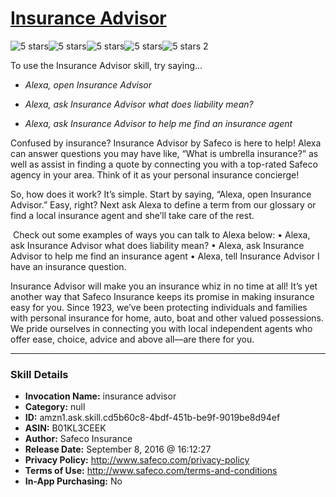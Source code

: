 # [Insurance Advisor](http://alexa.amazon.com/#skills/amzn1.ask.skill.cd5b60c8-4bdf-451b-be9f-9019be8d94ef)
![5 stars](../../images/ic_star_black_18dp_1x.png)![5 stars](../../images/ic_star_black_18dp_1x.png)![5 stars](../../images/ic_star_black_18dp_1x.png)![5 stars](../../images/ic_star_black_18dp_1x.png)![5 stars](../../images/ic_star_black_18dp_1x.png) 2

To use the Insurance Advisor skill, try saying...

* *Alexa, open Insurance Advisor*

* *Alexa, ask Insurance Advisor what does liability mean?*

* *Alexa, ask Insurance Advisor to help me find an insurance agent*

Confused by insurance? Insurance Advisor by Safeco is here to help! Alexa can answer questions you may have like, “What is umbrella insurance?” as well as assist in finding a quote by connecting you with a top-rated Safeco agency in your area. Think of it as your personal insurance concierge!

So, how does it work? It’s simple. Start by saying, “Alexa, open Insurance Advisor.” Easy, right? Next ask Alexa to define a term from our glossary or find a local insurance agent and she’ll take care of the rest.

 Check out some examples of ways you can talk to Alexa below:
• Alexa, ask Insurance Advisor what does liability mean?
• Alexa, ask Insurance Advisor to help me find an insurance agent
• Alexa, tell Insurance Advisor I have an insurance question.

Insurance Advisor will make you an insurance whiz in no time at all! It’s yet another way that Safeco Insurance keeps its promise in making insurance easy for you. Since 1923, we’ve been protecting individuals and families with personal insurance for home, auto, boat and other valued possessions. We pride ourselves in connecting you with local independent agents who offer ease, choice, advice and above all—are there for you.

***

### Skill Details

* **Invocation Name:** insurance advisor
* **Category:** null
* **ID:** amzn1.ask.skill.cd5b60c8-4bdf-451b-be9f-9019be8d94ef
* **ASIN:** B01KL3CEEK
* **Author:** Safeco Insurance
* **Release Date:** September 8, 2016 @ 16:12:27
* **Privacy Policy:** http://www.safeco.com/privacy-policy
* **Terms of Use:** http://www.safeco.com/terms-and-conditions
* **In-App Purchasing:** No
